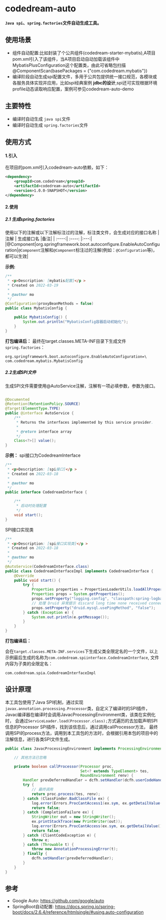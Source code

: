 # codedream-auto

**`Java spi`、`spring.factories`文件自动生成工具。**

## 使用场景
* 组件自动配置:比如封装了个公共组件(codedream-starter-mybatis),A项目pom.xml引入了该组件，当A项目启动自动加载该组件中MybatisPlusConfiguration这个配置类，由此可省略包扫描@ComponentScan(basePackages = {"com.codedream.mybatis"})
* 编译阶段自动生成spi配置文件，多用于公共包提供统一接口规范，各模块或各服务具体实现并应用，比如spi经典案例 **jdbc的设计**,spi还可实现根据环境profile动态读取响应配置，案例可参见codedream-auto-demo

## 主要特性
* 编译时自动生成 `java spi`文件
* 编译时自动生成 `spring.factories`文件

## 使用方式

#### 1.引入

在项目的pom.xml引入codedream-auto依赖，如下：

```xml
<dependency>
    <groupId>com.codedream</groupId>
    <artifactId>codedream-auto</artifactId>
    <version>1.0.0-SNAPSHOT</version>
</dependency>
```

#### 2.使用

##### 2.1 生成spring.factories

使用以下的注解或以下注解标注过的注解，标注类文件，会生成对应的接口名称
| 注解 | 生成接口名 |备注|
| :----:| :----: |:---:|
|@Component|org.springframework.boot.autoconfigure.EnableAutoConfiguration|`@Component`注解和`@Component`标注过的注解(例如：`@Configuration`等)，都可以生效|

**示例:**

```java
/**
 * <p>Description: [mybatis配置]</p >
 * Created on 2022-03-19
 *
 * @author mo
 */
@Configuration(proxyBeanMethods = false)
public class MybatisConfig {

    public MybatisConfig() {
        System.out.println("MybatisConfig容器启动初始化");
    }
}
```

**打包编译后：** 最终在target.classes.META-INF目录下生成文件`spring.factories`：

```properties
org.springframework.boot.autoconfigure.EnableAutoConfiguration=\
com.codedream.mybatis.MybatisConfig
```

##### 2.2生成SPI文件
生成SPI文件需要使用@AutoService注解，注解有一项必填参数，参数为接口。

```java

@Documented
@Retention(RetentionPolicy.SOURCE)
@Target(ElementType.TYPE)
public @interface AutoService {
    /**
     * Returns the interfaces implemented by this service provider.
     *
     * @return interface array
     */
    Class<?>[] value();
}
```

**示例：**
spi接口为CodedreamInterface
```java
/**
 * <p>Description: [spi接口]</p >
 * Created on 2022-03-18
 *
 * @author mo
 */
public interface CodedreamInterface {

    /**
     * 启动时处理配置
     */
    void start();
}
```

SPI接口实现类

```java
/**
 * <p>Description: [spi接口实现类]</p >
 * Created on 2022-03-18
 *
 * @author mo
 */
@AutoService(CodedreamInterface.class)
public class CodedreamInterfaceImpl implements CodedreamInterface {
    @Override
    public void start() {
        try {
            Properties properties = PropertiesLoaderUtils.loadAllProperties("application.properties");
            Properties props = System.getProperties();
            props.setProperty("logging.config", "classpath:spring-logback-" + properties.getProperty("spring.profiles.active") + ".xml");
            // 处理 Druid 异常提示 discard long time none received connection
            props.setProperty("druid.mysql.usePingMethod", "false");
        } catch (Exception e) {
            System.out.println(e.getMessage());
        }
    }
}
```

**打包编译后：**

会在`target.classes.META-INF.services`下生成父类全限定名的一个文件，以上示例最后生成的名称为`com.codedream.spiinterface.CodedreamInterface`, 文件内容为子类的全限定名：

````text
com.codedream.spia.CodedreamInterfaceImpl
````

## 设计原理

本工具包使用了Java SPI机制，通过实现`javax.annotation.processing.Processor`类，自定义了编译时的SPI插件，
Javac编译器在编译时会调用JavacProcessingEnvironment类，该类在实例化时， 会通过`ServiceLoader.load(Processor.class);`方式遍历的去加载声明SPI信息的Processor
SPI插件，找到该信息后，通过调用callProcessor方法， 最终调用SPI的process方法，调用到本工具包的方法时，会根据引用本包的项目中的注解信息，进行各类SPI文件生成。

```java
public class JavacProcessingEnvironment implements ProcessingEnvironment, Closeable {

    // 其他方法已忽略

    private boolean callProcessor(Processor proc,
                                  Set<? extends TypeElement> tes,
                                  RoundEnvironment renv) {
        Handler prevDeferredHandler = dcfh.setHandler(dcfh.userCodeHandler);
        try {
            // 最终调用
            return proc.process(tes, renv);
        } catch (ClassFinder.BadClassFile ex) {
            log.error(Errors.ProcCantAccess1(ex.sym, ex.getDetailValue()));
            return false;
        } catch (CompletionFailure ex) {
            StringWriter out = new StringWriter();
            ex.printStackTrace(new PrintWriter(out));
            log.error(Errors.ProcCantAccess(ex.sym, ex.getDetailValue(), out.toString()));
            return false;
        } catch (ClientCodeException e) {
            throw e;
        } catch (Throwable t) {
            throw new AnnotationProcessingError(t);
        } finally {
            dcfh.setHandler(prevDeferredHandler);
        }
    }
}
```

## 参考
* Google Auto: https://github.com/google/auto
* SpringBoot自动配置: https://docs.spring.io/spring-boot/docs/2.6.4/reference/htmlsingle/#using.auto-configuration